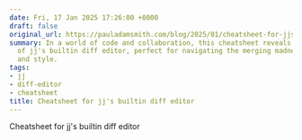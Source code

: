 ```yaml
---
date: Fri, 17 Jan 2025 17:26:00 +0000
draft: false
original_url: https://pauladamsmith.com/blog/2025/01/cheatsheet-for-jjs-builtin-diff-editor.html
summary: In a world of code and collaboration, this cheatsheet reveals the secrets
  of jj's builtin diff editor, perfect for navigating the merging madness with ease
  and style.
tags:
- jj
- diff-editor
- cheatsheet
title: Cheatsheet for jj's builtin diff editor
---
```


Cheatsheet for jj's builtin diff editor